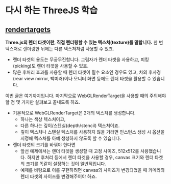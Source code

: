 # 다시 하는 ThreeJS 학습

## [rendertargets](https://threejs.org/manual/#ko/rendertargets)

**Three.js의 렌더 타겟이란, 직접 렌더링할 수 있는 텍스처(texture)를 말합니다.** 한 번 텍스처로 렌더링한 뒤에는 다른 텍스처처럼 사용할 수 있죠.

- 렌더 타겟의 용도는 무궁무진합니다. 그림자가 렌더 타겟을 사용하고, 피킹(picking)도 렌더 타겟을 사용할 수 있죠.
- 많은 후처리 효과를 사용할 때 렌더 타겟이 필수 요소인 경우도 있고, 차의 후사경(rear view mirror, 백미러)이나 모니터 화면 등에도 렌더 타겟을 활용할 수 있습니다.

이번 글은 여기까지입니다. 마지막으로 WebGLRenderTarget을 사용할 때의 주의해야 할 점 몇 가지만 살펴보고 끝내도록 하죠.

- 기본적으로 WebGLRenderTarget은 2개의 텍스처를 생성합니다.
  - 하나는 색상 텍스처이고,
  - 다른 하나는 깊이/스텐실(depth/stencil) 텍스처이죠.
  - 깊이 텍스처나 스텐실 텍스처를 사용하지 않을 거라면 인스턴스 생성 시 옵션을 지정해 텍스처를 아예 생성하지 않도록 할 수 있습니다.
- 렌더 타겟의 크기를 바꿔야 한다면
  - 앞선 예제에서는 렌더 타겟을 생성할 때 고정 사이즈, 512x512를 사용했습니다. 하지만 후처리 등에서 렌더 타겟을 사용할 경우, canvas 크기와 렌더 타겟의 크기를 똑같이 설정하는 것이 일반적입니다.
  - 예제를 바탕으로 이를 구현하려면 canvas의 사이즈가 변경되었을 때 카메라와 렌더 타겟의 사이즈를 변경해주어야 하죠.
